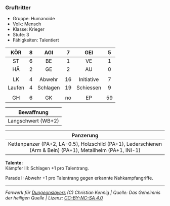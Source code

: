 ### Gruftritter

- Gruppe: Humanoide
- Volk: Mensch
- Klasse: Krieger
- Stufe: 3
- Fähigkeiten: Talentiert

|  KÖR   |  8  |   AGI    |  7  |    GEI     |  5  |
| :----: | :-: | :------: | :-: | :--------: | :-: |
|   ST   |  6  |    BE    |  1  |     VE     |  1  |
|   HÄ   |  2  |    GE    |  2  |     AU     |  0  |
|        |     |          |     |            |     |
|   LK   |  4  |  Abwehr  | 16  | Initiative |  7  |
| Laufen |  4  | Schlagen | 19  | Schiessen  |  9  |
|        |     |          |     |            |     |
|   GH   |  6  |    GK    | no  |     EP     | 59  |

|     Bewaffnung     |
| :----------------: |
| Langschwert (WB+2) |

|                                                  Panzerung                                                  |
| :---------------------------------------------------------------------------------------------------------: |
| Kettenpanzer (PA+2, LA-0.5), Holzschild (PA+1), Lederschienen (Arm & Bein) (PA+1), Metallhelm (PA+1, INI-1) |

**Talente:**  
Kämpfer III: Schlagen +1 pro Talentrang.

Parade I: Abwehr +1 pro Talentrang gegen erkannte Nahkampfangriffe.

---

_Fanwerk für [Dungeonslayers](https://www.dungeonslayers.net/) (C) Christian Kennig | Quelle: Das Geheimnis der heiligen Quelle | Lizenz: [CC-BY-NC-SA 4.0](https://creativecommons.org/licenses/by-nc-sa/4.0/deed.de)_
